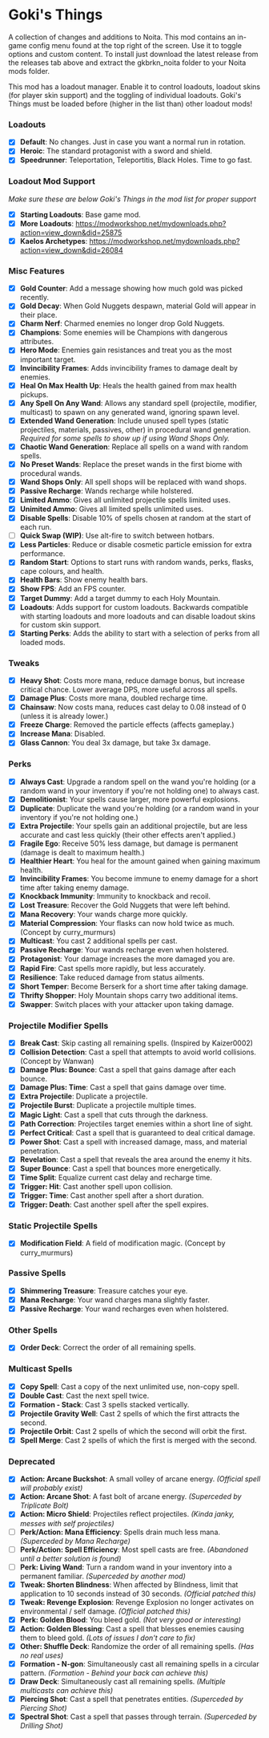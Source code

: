 # Goki's Things
A collection of changes and additions to Noita. This mod contains an in-game config menu found at the top right of the screen. Use it to toggle options and custom content. To install just download the latest release from the releases tab above and extract the gkbrkn_noita folder to your Noita mods folder.

This mod has a loadout manager. Enable it to control loadouts, loadout skins (for player skin support) and the toggling of individual loadouts. Goki's Things must be loaded before (higher in the list than) other loadout mods!

### Loadouts
- [x] **Default**: No changes. Just in case you want a normal run in rotation.
- [x] **Heroic**: The standard protagonist with a sword and shield.
- [x] **Speedrunner**: Teleportation, Teleportitis, Black Holes. Time to go fast.

### Loadout Mod Support
*Make sure these are below Goki's Things in the mod list for proper support*
- [x] **Starting Loadouts**: Base game mod.
- [x] **More Loadouts**: https://modworkshop.net/mydownloads.php?action=view_down&did=25875
- [x] **Kaelos Archetypes**: https://modworkshop.net/mydownloads.php?action=view_down&did=26084

### Misc Features
- [x] **Gold Counter**: Add a message showing how much gold was picked recently.
- [x] **Gold Decay**: When Gold Nuggets despawn, material Gold will appear in their place.
- [x] **Charm Nerf**: Charmed enemies no longer drop Gold Nuggets.
- [x] **Champions**: Some enemies will be Champions with dangerous attributes.
- [x] **Hero Mode**: Enemies gain resistances and treat you as the most important target.
- [x] **Invincibility Frames**: Adds invincibility frames to damage dealt by enemies.
- [x] **Heal On Max Health Up**: Heals the health gained from max health pickups.
- [x] **Any Spell On Any Wand**: Allows any standard spell (projectile, modifier, multicast) to spawn on any generated wand, ignoring spawn level.
- [x] **Extended Wand Generation**: Include unused spell types (static projectiles, materials, passives, other) in procedural wand generation. *Required for some spells to show up if using Wand Shops Only.*
- [x] **Chaotic Wand Generation**: Replace all spells on a wand with random spells.
- [x] **No Preset Wands**: Replace the preset wands in the first biome with procedural wands.
- [x] **Wand Shops Only**: All spell shops will be replaced with wand shops.
- [x] **Passive Recharge**: Wands recharge while holstered.
- [x] **Limited Ammo**: Gives all unlimited projectile spells limited uses.
- [x] **Unimited Ammo**: Gives all limited spells unlimited uses.
- [x] **Disable Spells**: Disable 10% of spells chosen at random at the start of each run.
- [ ] **Quick Swap (WIP)**: Use alt-fire to switch between hotbars.
- [x] **Less Particles**: Reduce or disable cosmetic particle emission for extra performance.
- [x] **Random Start**: Options to start runs with random wands, perks, flasks, cape colours, and health.
- [x] **Health Bars**: Show enemy health bars.
- [x] **Show FPS**: Add an FPS counter.
- [x] **Target Dummy**: Add a target dummy to each Holy Mountain.
- [x] **Loadouts**: Adds support for custom loadouts. Backwards compatible with starting loadouts and more loadouts and can disable loadout skins for custom skin support.
- [x] **Starting Perks**: Adds the ability to start with a selection of perks from all loaded mods.

### Tweaks
- [x] **Heavy Shot**: Costs more mana, reduce damage bonus, but increase critical chance. Lower average DPS, more useful across all spells.
- [x] **Damage Plus**: Costs more mana, doubled recharge time.
- [x] **Chainsaw**: Now costs mana, reduces cast delay to 0.08 instead of 0 (unless it is already lower.)
- [x] **Freeze Charge**: Removed the particle effects (affects gameplay.)
- [x] **Increase Mana**: Disabled.
- [x] **Glass Cannon**: You deal 3x damage, but take 3x damage.

### Perks
- [x] **Always Cast**: Upgrade a random spell on the wand you're holding (or a random wand in your inventory if you're not holding one) to always cast.
- [x] **Demolitionist**: Your spells cause larger, more powerful explosions.
- [x] **Duplicate**: Duplicate the wand you're holding (or a random wand in your inventory if you're not holding one.)
- [x] **Extra Projectile**: Your spells gain an additional projectile, but are less accurate and cast less quickly (their other effects aren't applied.)
- [x] **Fragile Ego**: Receive 50% less damage, but damage is permanent (damage is dealt to maximum health.)
- [x] **Healthier Heart**: You heal for the amount gained when gaining maximum health.
- [x] **Invincibility Frames**: You become immune to enemy damage for a short time after taking enemy damage.
- [x] **Knockback Immunity**: Immunity to knockback and recoil.
- [x] **Lost Treasure**: Recover the Gold Nuggets that were left behind.
- [x] **Mana Recovery**: Your wands charge more quickly.
- [x] **Material Compression**: Your flasks can now hold twice as much. (Concept by curry_murmurs)
- [x] **Multicast**: You cast 2 additional spells per cast.
- [x] **Passive Recharge**: Your wands recharge even when holstered.
- [x] **Protagonist**: Your damage increases the more damaged you are.
- [x] **Rapid Fire**: Cast spells more rapidly, but less accurately.
- [x] **Resilience**: Take reduced damage from status ailments.
- [x] **Short Temper**: Become Berserk for a short time after taking damage.
- [x] **Thrifty Shopper**: Holy Mountain shops carry two additional items.
- [x] **Swapper**: Switch places with your attacker upon taking damage.

### Projectile Modifier Spells
- [x] **Break Cast**: Skip casting all remaining spells. (Inspired by Kaizer0002)
- [x] **Collision Detection**: Cast a spell that attempts to avoid world collisions. (Concept by Wanwan)
- [x] **Damage Plus: Bounce**: Cast a spell that gains damage after each bounce.
- [x] **Damage Plus: Time**: Cast a spell that gains damage over time.
- [x] **Extra Projectile**: Duplicate a projectile.
- [x] **Projectile Burst**: Duplicate a projectile multiple times.
- [x] **Magic Light**: Cast a spell that cuts through the darkness.
- [x] **Path Correction**: Projectiles target enemies within a short line of sight.
- [x] **Perfect Critical**: Cast a spell that is guaranteed to deal critical damage.
- [x] **Power Shot**: Cast a spell with increased damage, mass, and material penetration.
- [x] **Revelation**: Cast a spell that reveals the area around the enemy it hits.
- [x] **Super Bounce**: Cast a spell that bounces more energetically.
- [x] **Time Split**: Equalize current cast delay and recharge time.
- [x] **Trigger: Hit**: Cast another spell upon collision.
- [x] **Trigger: Time**: Cast another spell after a short duration.
- [x] **Trigger: Death**: Cast another spell after the spell expires.

### Static Projectile Spells
- [x] **Modification Field**: A field of modification magic. (Concept by curry_murmurs)

### Passive Spells
- [x] **Shimmering Treasure**: Treasure catches your eye.
- [x] **Mana Recharge**: Your wand charges mana slightly faster.
- [x] **Passive Recharge**: Your wand recharges even when holstered.

### Other Spells
- [x] **Order Deck**: Correct the order of all remaining spells.

### Multicast Spells
- [x] **Copy Spell**: Cast a copy of the next unlimited use, non-copy spell.
- [x] **Double Cast**: Cast the next spell twice.
- [x] **Formation - Stack**: Cast 3 spells stacked vertically.
- [x] **Projectile Gravity Well**: Cast 2 spells of which the first attracts the second.
- [x] **Projectile Orbit**: Cast 2 spells of which the second will orbit the first.
- [x] **Spell Merge**: Cast 2 spells of which the first is merged with the second.

### Deprecated
- [x] **Action: Arcane Buckshot**: A small volley of arcane energy. *(Official spell will probably exist)*
- [x] **Action: Arcane Shot**: A fast bolt of arcane energy. *(Superceded by Triplicate Bolt)*
- [x] **Action: Micro Shield**: Projectiles reflect projectiles. *(Kinda janky, messes with self projectiles)*
- [ ] **Perk/Action: Mana Efficiency**: Spells drain much less mana. *(Superceded by Mana Recharge)*
- [ ] **Perk/Action: Spell Efficiency**: Most spell casts are free. *(Abandoned until a better solution is found)*
- [ ] **Perk: Living Wand**: Turn a random wand in your inventory into a permanent familiar. *(Superceded by another mod)*
- [x] **Tweak: Shorten Blindness**: When affected by Blindness, limit that application to 10 seconds instead of 30 seconds. *(Official patched this)*
- [x] **Tweak: Revenge Explosion**: Revenge Explosion no longer activates on environmental / self damage. *(Official patched this)*
- [x] **Perk: Golden Blood**: You bleed gold. *(Not very good or interesting)*
- [x] **Action: Golden Blessing**: Cast a spell that blesses enemies causing them to bleed gold. *(Lots of issues I don't care to fix)*
- [x] **Other: Shuffle Deck**: Randomize the order of all remaining spells. *(Has no real uses)*
- [x] **Formation - N-gon**: Simultaneously cast all remaining spells in a circular pattern. *(Formation - Behind your back can achieve this)*
- [x] **Draw Deck**: Simultaneously cast all remaining spells. *(Multiple multicasts can achieve this)*
- [x] **Piercing Shot**: Cast a spell that penetrates entities. *(Superceded by Piercing Shot)*
- [x] **Spectral Shot**: Cast a spell that passes through terrain. *(Superceded by Drilling Shot)*
